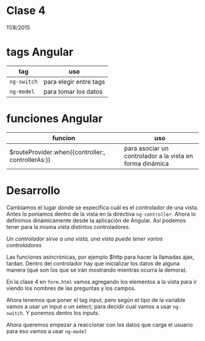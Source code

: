 # Clase 4
11/8/2015

# tags Angular

tag              | uso
-----------------|-----
`ng-switch`      | para elegir entre tags
`ng-model`       | para tomar los datos

# funciones Angular

funcion          |	uso
-----------------|-----
$routeProvider.when({controller:, controllerAs:}) | para asociar un controlador a la vista en forma dinámica

# Desarrollo

Cambiamos el lugar donde se especifica cuál es el controlador de una vista. 
Antes lo poníamos dentro de la vista en la directiva `ng-controller`. 
Ahora lo definimos dinámicamente desde la aplicación de Angular. 
Así podemos tener para la misma vista distintos controladores. 

*Un controlador sirve a una vista, una vista puede tener varios controladores*

Las funciones asincrónicas, por ejemplo $http para hacer la llamadas ajax, tardan. 
Dentro del controlador hay que inicializar los datos de alguna manera 
(que son los que se irán mostrando mientras ocurra la demora).

En la clase 4 en `form.html` vamos agregando los elementos a la vista 
para ir viendo los nombres de las preguntas y los campos.

Ahora tenemos que poner el tag input, pero según el tipo de la variable vamos a usar un input o un select;
para decidir cual vamos a usar `ng-switch`. Y ponemos dentro los inputs. 

Ahora queremos empezar a reaccionar con los datos que carga el usuario para eso vamos a usar `ng-model`
